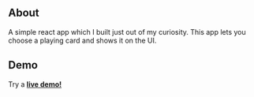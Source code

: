 ## About

A simple react app which I built just out of my curiosity. This app lets you choose a playing card and shows it on the UI.

## Demo

Try a <strong><a href="https://rhosen.github.io/pick-a-card">live demo!</a></strong>
